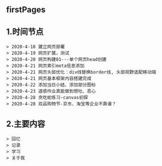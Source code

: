 ## firstPages
## 1.时间节点
	> 2020-4-18 建立网页部署
	> 2020-4-19 网页扩展，测试
	> 2020-4-20 网页构建01---单个网页head创建
	> 2020-4-21 网页索引meta信息添加
	> 2020-4-21 网页头部优化：div线替换border线, 头部视野适配移动端
	> 2020-4-21 网页基本框架内容搭建完成
	> 2020-4-22 添加当日小结、添加部分图标
	> 2020-4-23 遥感作业真能做到想吐、恶心
	> 2020-4-28 贪吃蛇练习-canvas初探
	> 2020-4-28 双品购物节-京东、淘宝等企业不靠谱？
## 2.主要内容
	> 回忆
	> 记录
	> 学习
	> 关于我
